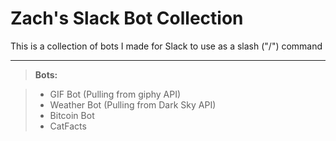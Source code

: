 Zach's Slack Bot Collection
===================


This is a collection of bots I made for Slack to use as a slash ("/") command

----------

> **Bots:**

> - GIF Bot (Pulling from giphy  API)
> - Weather Bot (Pulling from Dark Sky API)
> - Bitcoin Bot
> - CatFacts
